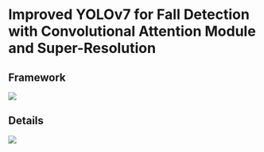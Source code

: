 # Improved YOLOv7 for Fall Detection with Convolutional Attention Module and Super-Resolution 

## Framework

![](https://secure2.wostatic.cn/static/bNXuQu4vei261h63AN9JjJ/image.png?auth_key=1723987704-sre3CE1LYNBTcpbjd4QxXS-0-e02a882844e9123cd4078bbf3021b60c)

## Details

![](https://secure2.wostatic.cn/static/moLJWX9ye6EA6AizbiRx6W/image.png?auth_key=1723987727-4JX1q77YVph4K9fQDmCixr-0-89761708a6186f5b36b91697b202488b)
